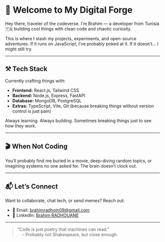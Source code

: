 # 👋 Welcome to My Digital Forge

Hey there, traveler of the codeverse. I'm Brahim — a developer from Tunisia 🇹🇳 building cool things with clean code and chaotic curiosity.

This is where I stash my projects, experiments, and open-source adventures. If it runs on JavaScript, I’ve probably poked at it. If it doesn’t... I might still try.

---

## ⚒️ Tech Stack

Currently crafting things with:

- **Frontend:** React.js, Tailwind CSS
- **Backend:** Node.js, Express, FastAPI
- **Database:** MongoDB, PostgreSQL
- **Extras:** TypeScript, Vite, Git (because breaking things without version control is just pain)

Always learning. Always building. Sometimes breaking things just to see how they work.

---

## 🎬 When Not Coding

You’ll probably find me buried in a movie, deep-diving random topics, or imagining systems no one asked for. The brain doesn’t clock out.

---

## 📬 Let’s Connect

Want to collaborate, chat tech, or send memes? Reach out:

- 📧 Email: [brahimradhoin09@gmail.com](mailto:brahimradhoin09@gmail.com)
- 🔗 LinkedIn: [Brahim RADHOUANE](https://www.linkedin.com/in/brahim-radhoin/)

---

> “Code is just poetry that machines can read.”  
> &nbsp;&nbsp;&nbsp;&nbsp;– Probably not Shakespeare, but close enough.

<!-- [![trophy](https://github-profile-trophy.vercel.app/?username=brahim-radhoin)](https://github.com/ryo-ma/github-profile-trophy) -->

